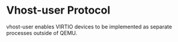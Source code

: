 # Vhost-user Protocol

vhost-user enables VIRTIO devices to be implemented as separate processes outside of QEMU.
